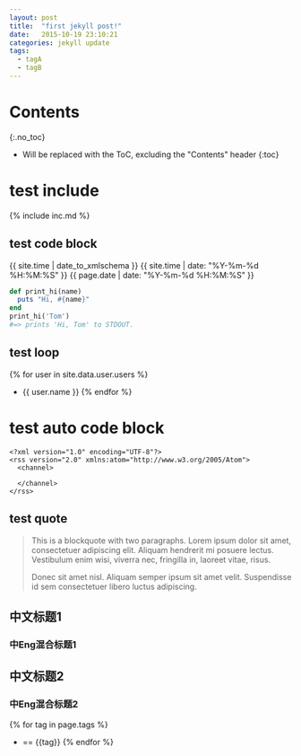 ```yaml
---
layout: post
title:  "first jekyll post!"
date:   2015-10-19 23:10:21
categories: jekyll update
tags:
  - tagA
  - tagB
---
```



# Contents
{:.no_toc}

* Will be replaced with the ToC, excluding the "Contents" header
{:toc}


# test include
{% include inc.md %}

## test code block

{{ site.time | date_to_xmlschema }}   {{ site.time | date: "%Y-%m-%d %H:%M:%S" }} {{ page.date | date: "%Y-%m-%d %H:%M:%S" }}

```ruby
def print_hi(name)
  puts "Hi, #{name}"
end
print_hi('Tom')
#=> prints 'Hi, Tom' to STDOUT.
```

## test loop

{% for user in site.data.user.users %}
* {{ user.name }}
{% endfor %}


# test auto code block

```
<?xml version="1.0" encoding="UTF-8"?>
<rss version="2.0" xmlns:atom="http://www.w3.org/2005/Atom">
  <channel>

  </channel>
</rss>
```

## test quote

> This is a blockquote with two paragraphs. Lorem ipsum dolor sit amet,
> consectetuer adipiscing elit. Aliquam hendrerit mi posuere lectus.
> Vestibulum enim wisi, viverra nec, fringilla in, laoreet vitae, risus.
>
> Donec sit amet nisl. Aliquam semper ipsum sit amet velit. Suspendisse
> id sem consectetuer libero luctus adipiscing.

## 中文标题1

### 中Eng混合标题1

## 中文标题2

### 中Eng混合标题2

{% for tag in page.tags %}
* == {{tag}}
{% endfor %}